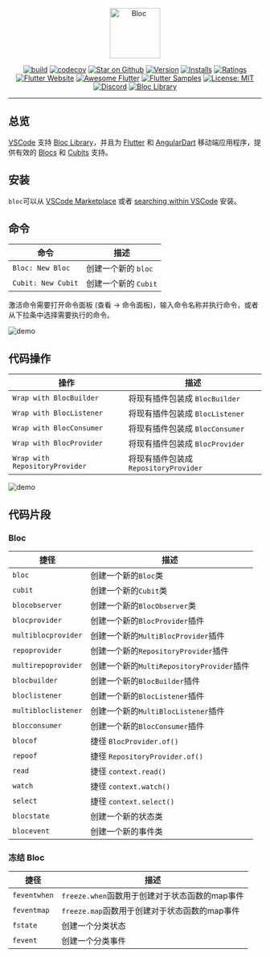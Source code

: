 <p align="center">
<img src="https://raw.githubusercontent.com/mit-73/bloc/master/docs/assets/bloc_logo_full.png" height="100" alt="Bloc" />
</p>

<p align="center">
<a href="https://github.com/mit-73/bloc/actions"><img src="https://img.shields.io/github/workflow/status/mit-73/bloc/build.svg?logo=github" alt="build"></a>
<a href="https://codecov.io/gh/mit-73/bloc"><img src="https://codecov.io/gh/mit-73/Bloc/branch/master/graph/badge.svg" alt="codecov"></a>
<a href="https://github.com/mit-73/bloc"><img src="https://img.shields.io/github/stars/mit-73/bloc.svg?style=flat&logo=github&colorB=deeppink&label=stars" alt="Star on Github"></a>
<a href="https://marketplace.visualstudio.com/items?itemName=FelixAngelov.bloc"><img src="https://vsmarketplacebadge.apphb.com/version-short/FelixAngelov.bloc.svg" alt="Version"></a>
<a href="https://marketplace.visualstudio.com/items?itemName=FelixAngelov.bloc"><img src="https://vsmarketplacebadge.apphb.com/installs-short/FelixAngelov.bloc.svg" alt="Installs"></a>
<a href="https://marketplace.visualstudio.com/items?itemName=FelixAngelov.bloc"><img src="https://vsmarketplacebadge.apphb.com/rating-short/FelixAngelov.bloc.svg" alt="Ratings"></a>
<a href="https://flutter.dev/docs/development/data-and-backend/state-mgmt/options#bloc--rx"><img src="https://img.shields.io/badge/flutter-website-deepskyblue.svg" alt="Flutter Website"></a>
<a href="https://github.com/Solido/awesome-flutter#standard"><img src="https://img.shields.io/badge/awesome-flutter-blue.svg?longCache=true" alt="Awesome Flutter"></a>
<a href="http://fluttersamples.com"><img src="https://img.shields.io/badge/flutter-samples-teal.svg?longCache=true" alt="Flutter Samples"></a>
<a href="https://opensource.org/licenses/MIT"><img src="https://img.shields.io/badge/license-MIT-purple.svg" alt="License: MIT"></a>
<a href="https://discord.gg/bloc"><img src="https://img.shields.io/discord/649708778631200778.svg?logo=discord&color=blue" alt="Discord"></a>
<a href="https://github.com/mit-73/bloc"><img src="https://tinyurl.com/bloc-library" alt="Bloc Library"></a>
</p>

---

## 总览

[VSCode](https://code.visualstudio.com/) 支持 [Bloc Library](https://bloclibrary.dev)，并且为 [Flutter](https://flutter.dev/) 和 [AngularDart](https://angulardart.dev/) 移动端应用程序，提供有效的 [Blocs](https://github.com/mit-73/bloc) 和 [Cubits](https://github.com/mit-73/cubit) 支持。

## 安装

`bloc`可以从 [VSCode Marketplace](https://marketplace.visualstudio.com/items?itemName=FelixAngelov.bloc) 或者 [searching within VSCode](https://code.visualstudio.com/docs/editor/extension-gallery#_search-for-an-extension) 安装。

## 命令

| 命令                | 描述                  |
| ------------------ | -------------------- |
| `Bloc: New Bloc`   | 创建一个新的    `bloc` |
| `Cubit: New Cubit` | 创建一个新的    `Cubit`|

激活命令需要打开命令面板 (查看 -> 命令面板)，输入命令名称并执行命令，或者从下拉条中选择需要执行的命令。

![demo](https://raw.githubusercontent.com/mit-73/bloc/master/extensions/vscode/assets/new-bloc-usage.gif)

## 代码操作

| 操作                            | 描述                               |
| ------------------------------ | -----------------------------------|
| `Wrap with BlocBuilder`        | 将现有插件包装成 `BlocBuilder`        |
| `Wrap with BlocListener`       | 将现有插件包装成 `BlocListener`       |
| `Wrap with BlocConsumer`       | 将现有插件包装成 `BlocConsumer`       |
| `Wrap with BlocProvider`       | 将现有插件包装成 `BlocProvider`       |
| `Wrap with RepositoryProvider` | 将现有插件包装成 `RepositoryProvider` |

![demo](https://raw.githubusercontent.com/mit-73/bloc/master/extensions/vscode/assets/wrap-with-usage.gif)

## 代码片段

### Bloc

| 捷径                  | 描述                                  |
| ------------------- | --------------------------------------|
| `bloc`              | 创建一个新的`Bloc`类                     |
| `cubit`             | 创建一个新的`Cubit`类                    |
| `blocobserver`      | 创建一个新的`BlocObserver`类             |
| `blocprovider`      | 创建一个新的`BlocProvider`插件            |
| `multiblocprovider` | 创建一个新的`MultiBlocProvider`插件       |
| `repoprovider`      | 创建一个新的`RepositoryProvider`插件      |
| `multirepoprovider` | 创建一个新的`MultiRepositoryProvider`插件 |
| `blocbuilder`       | 创建一个新的`BlocBuilder`插件             |
| `bloclistener`      | 创建一个新的`BlocListener`插件            |
| `multibloclistener` | 创建一个新的`MultiBlocListener`插件       |
| `blocconsumer`      | 创建一个新的`BlocConsumer`插件            |
| `blocof`            | 捷径 `BlocProvider.of()`                |
| `repoof`            | 捷径 `RepositoryProvider.of()`          |
| `read`              | 捷径 `context.read()`                   |
| `watch`             | 捷径 `context.watch()`                  |
| `select`            | 捷径 `context.select()`                 |
| `blocstate`         | 创建一个新的状态类                        |
| `blocevent`         | 创建一个新的事件类                        |

### 冻结 Bloc

| 捷径          | 描述                                            |
| ------------ | ---------------------------------------------- |
| `feventwhen` | `freeze.when`函数用于创建对于状态函数的map事件      |
| `feventmap`  | `freeze.map`函数用于创建对于状态函数的map事件       |
| `fstate`     | 创建一个分类状态                                 |
| `fevent`     | 创建一个分类事件                                 |
